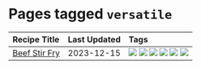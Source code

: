 # Pages tagged `versatile`

|Recipe Title|Last Updated|Tags
|:---|:---|:---|
|[Beef Stir Fry](../recipes/beefstirfry.md)|2023-12-15|[![](https://img.shields.io/badge/tag-asian-2b6571)](../tags/asian.md) [![](https://img.shields.io/badge/tag-beef-e5c1d4)](../tags/beef.md) [![](https://img.shields.io/badge/tag-dinner-91514)](../tags/dinner.md) [![](https://img.shields.io/badge/tag-pasta-427cd)](../tags/pasta.md) [![](https://img.shields.io/badge/tag-stovetop-bb15fd)](../tags/stovetop.md) [![](https://img.shields.io/badge/tag-versatile-1fc54)](../tags/versatile.md)|